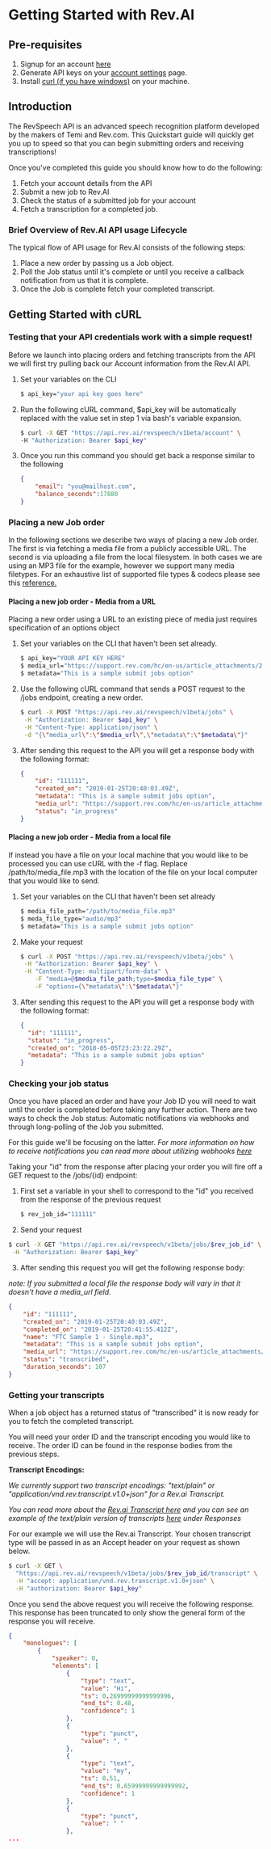 # Getting Started with Rev.AI

## Pre-requisites 

1. Signup for an account [here](https://www.rev.ai/account/auth/signup)
2. Generate API keys on your [account settings](https://www.rev.ai/settings) page.
3. Install [curl (if you have windows)](https://stackoverflow.com/questions/9507353/how-do-i-install-and-use-curl-on-windows) on your machine.



## Introduction

The RevSpeech API is an advanced speech recognition platform developed by the makers of Temi and Rev.com. This Quickstart guide will quickly get you up to speed so that you can begin submitting orders and receiving transcriptions! 

Once you've completed this guide you should know how to do the following:

1. Fetch your account details from the API
2. Submit a new job to Rev.AI
3. Check the status of a submitted job for your account
4. Fetch a transcription for a completed job.

### Brief Overview of Rev.AI API usage Lifecycle

The typical flow of API usage for Rev.AI consists of the following steps:

1. Place a new order by passing us a Job object.
2. Poll the Job status until it's complete or until you receive a callback notification from us that it is complete.
3. Once the Job is complete fetch your completed transcript. 



## Getting Started with cURL

### Testing that your API credentials work with a simple request!

Before we launch into placing orders and fetching transcripts from the API we will first try pulling back our Account information from the Rev.AI API. 

1. Set your variables on the CLI

   ```sh
   $ api_key="your api key goes here" 
   ```

2. Run the following cURL command, $api_key will be automatically replaced with the value set in step 1 via bash's variable expansion.

   ```sh
   $ curl -X GET "https://api.rev.ai/revspeech/v1beta/account" \
   -H "Authorization: Bearer $api_key"
   ```

3. Once you run this command you should get back a response similar to the following

   ```json
   {
       "email": "you@mailhost.com",
       "balance_seconds":17880
   }
   ```



### Placing a new Job order

In the following sections we describe two ways of placing a new Job order. The first is via fetching a media file from a publicly accessible URL. The second is via uploading a file from the local filesystem. In both cases we are using an MP3 file for the example, however we support many media filetypes. For an exhaustive list of supported file types & codecs please see this [reference.](supported_codecs.md) 

#### Placing a new job order - Media from a URL

Placing a new order using a URL to an existing piece of media just requires specification of an options object 

1. Set your variables on the CLI that haven't been set already.

   ```sh
   $ api_key="YOUR API KEY HERE" 
   $ media_url="https://support.rev.com/hc/en-us/article_attachments/200043975/FTC_Sample_1_-_Single.mp3"
   $ metadata="This is a sample submit jobs option"
   ```

2. Use the following cURL command that sends a POST request to the /jobs endpoint, creating a new order.

   ```sh
   $ curl -X POST "https://api.rev.ai/revspeech/v1beta/jobs" \
   	-H "Authorization: Bearer $api_key" \
   	-H "Content-Type: application/json" \
   	-d "{\"media_url\":\"$media_url\",\"metadata\":\"$metadata\"}"
   
   ```

3. After sending this request to the API you will get a response body with the following format:

   ```json
   {
       "id": "111111",
       "created_on": "2019-01-25T20:40:03.49Z",
       "metadata": "This is a sample submit jobs option",
       "media_url": "https://support.rev.com/hc/en-us/article_attachments/200043975/FTC_Sample_1_-_Single.mp3",
       "status": "in_progress"
   }
   ```

#### Placing a new job order - Media from a local file

If instead you have a file on your local machine that you would like to be processed you can use cURL with the -f flag. Replace /path/to/media_file.mp3 with the location of the file on your local computer that you would like to send.

1. Set your variables on the CLI that haven't been set already

   ```sh
   $ media_file_path="/path/to/media_file.mp3"
   $ meda_file_type="audio/mp3"
   $ metadata="This is a sample submit jobs option"
   ```

2. Make your request

   ```sh
   $ curl -X POST "https://api.rev.ai/revspeech/v1beta/jobs" \
   	-H "Authorization: Bearer $api_key" \
   	-H "Content-Type: multipart/form-data" \
       -F "media=@$media_file_path;type=$media_file_type" \
       -F "options={\"metadata\":\"$metadata\"}"
   ```

3. After sending this request to the API you will get a response body with the following format:

   ```json
   {
     "id": "111111",
     "status": "in_progress",
     "created_on": "2018-05-05T23:23:22.29Z",
     "metadata": "This is a sample submit jobs option"
   }
   ```

###  

### Checking your job status

Once you have placed an order and have your Job ID you will need to wait until the order is completed before taking any further action. There are two ways to check the Job status: Automatic notifications via webhooks and through long-polling of the Job you submitted. 

For this guide we'll be focusing on the latter. *For more information on how to receive notifications you can read more about utilizing webhooks [here](https://docs.rev.ai/en/latest/models/webhooks.html)*

Taking your "id" from the response after placing your order you will fire off a GET request to the /jobs/{id} endpoint:

1. First set a variable in your shell to correspond to the "id" you received from the response of the previous request

   ```sh
   $ rev_job_id="111111"
   ```

2.  Send your request

   ```sh
   $ curl -X GET "https://api.rev.ai/revspeech/v1beta/jobs/$rev_job_id" \
   	-H "Authorization: Bearer $api_key"
   ```

3.  After sending this request you will get the following response body:

   *note: If you submitted a local file the response body will vary in that it doesn't have a media_url field.*

   ```json
   {
       "id": "111111",
       "created_on": "2019-01-25T20:40:03.49Z",
       "completed_on": "2019-01-25T20:41:55.412Z",
       "name": "FTC Sample 1 - Single.mp3",
       "metadata": "This is a sample submit jobs option",
       "media_url": "https://support.rev.com/hc/en-us/article_attachments/200043975/FTC_Sample_1_-_Single.mp3",
       "status": "transcribed",
       "duration_seconds": 107
   }
   ```


### Getting your transcripts

When a job object has a returned status of "transcribed" it is now ready for you to fetch the completed transcript.

You will need your order ID and the transcript encoding you would like to receive. The order ID can be found in the response bodies from the previous steps. 

**Transcript Encodings:**

*We currently support two transcript encodings: "text/plain" or "application/vnd.rev.transcript.v1.0+json" for a Rev.ai Transcript.*

*You can read more about the [Rev.ai Transcript here](https://docs.rev.ai/en/latest/models/transcript.html#transcript-model)* *and you can see an example of the text/plain version of transcripts [here](https://docs.rev.ai/en/latest/endpoints/transcript.html) under Responses*

For our example we will use the Rev.ai Transcript. Your chosen transcript type will be passed in as an Accept header on your request as shown below.

```sh
$ curl -X GET \
  "https://api.rev.ai/revspeech/v1beta/jobs/$rev_job_id/transcript" \
  -H "accept: application/vnd.rev.transcript.v1.0+json" \
  -H "authorization: Bearer $api_key"
```

Once you send the above request you will receive the following response. This response has been truncated to only show the general form of the response you will receive.

```json
{
    "monologues": [
        {
            "speaker": 0,
            "elements": [
                {
                    "type": "text",
                    "value": "Hi",
                    "ts": 0.26999999999999996,
                    "end_ts": 0.48,
                    "confidence": 1
                },
                {
                    "type": "punct",
                    "value": ", "
                },
                {
                    "type": "text",
                    "value": "my",
                    "ts": 0.51,
                    "end_ts": 0.65999999999999992,
                    "confidence": 1
                },
                {
                    "type": "punct",
                    "value": " "
                },
...
```
